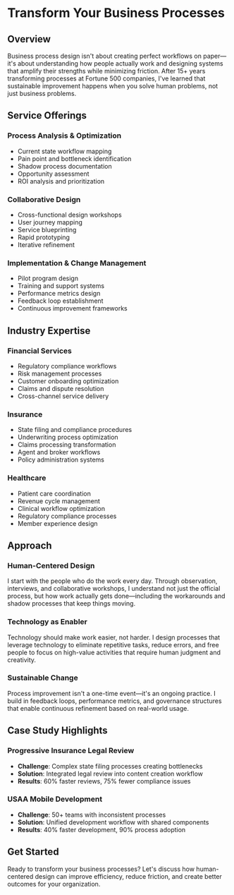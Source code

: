 # Transform Your Business Processes

## Overview
Business process design isn't about creating perfect workflows on paper—it's about understanding how people actually work and designing systems that amplify their strengths while minimizing friction. After 15+ years transforming processes at Fortune 500 companies, I've learned that sustainable improvement happens when you solve human problems, not just business problems.

## Service Offerings

### Process Analysis & Optimization
- Current state workflow mapping
- Pain point and bottleneck identification
- Shadow process documentation
- Opportunity assessment
- ROI analysis and prioritization

### Collaborative Design
- Cross-functional design workshops
- User journey mapping
- Service blueprinting
- Rapid prototyping
- Iterative refinement

### Implementation & Change Management
- Pilot program design
- Training and support systems
- Performance metrics design
- Feedback loop establishment
- Continuous improvement frameworks

## Industry Expertise

### Financial Services
- Regulatory compliance workflows
- Risk management processes
- Customer onboarding optimization
- Claims and dispute resolution
- Cross-channel service delivery

### Insurance
- State filing and compliance procedures
- Underwriting process optimization
- Claims processing transformation
- Agent and broker workflows
- Policy administration systems

### Healthcare
- Patient care coordination
- Revenue cycle management
- Clinical workflow optimization
- Regulatory compliance processes
- Member experience design

## Approach

### Human-Centered Design
I start with the people who do the work every day. Through observation, interviews, and collaborative workshops, I understand not just the official process, but how work actually gets done—including the workarounds and shadow processes that keep things moving.

### Technology as Enabler
Technology should make work easier, not harder. I design processes that leverage technology to eliminate repetitive tasks, reduce errors, and free people to focus on high-value activities that require human judgment and creativity.

### Sustainable Change
Process improvement isn't a one-time event—it's an ongoing practice. I build in feedback loops, performance metrics, and governance structures that enable continuous refinement based on real-world usage.

## Case Study Highlights

### Progressive Insurance Legal Review
- **Challenge**: Complex state filing processes creating bottlenecks
- **Solution**: Integrated legal review into content creation workflow
- **Results**: 60% faster reviews, 75% fewer compliance issues

### USAA Mobile Development
- **Challenge**: 50+ teams with inconsistent processes
- **Solution**: Unified development workflow with shared components
- **Results**: 40% faster development, 90% process adoption

## Get Started
Ready to transform your business processes? Let's discuss how human-centered design can improve efficiency, reduce friction, and create better outcomes for your organization.
